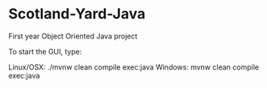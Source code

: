 # Scotland-Yard-Java
First year Object Oriented Java project 

To start the GUI, type:

Linux/OSX:   ./mvnw clean compile exec:java
Windows:     mvnw clean compile exec:java
